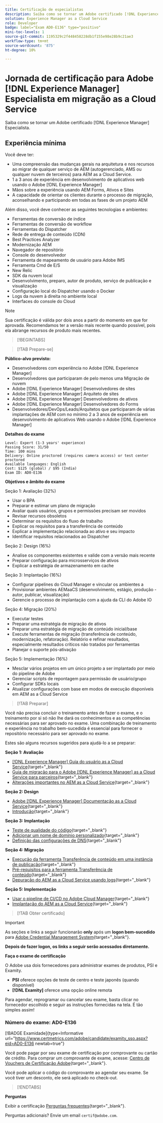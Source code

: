 ```yaml
---
title: Certificação de especialistas
description: Saiba como se tornar um Adobe certificado [!DNL Experience Manager] especialista.
solution: Experience Manager as a Cloud Service
role: Developer
badge: label="Exam AD0-E136" type="positivo"
mini-toc-levels: 1
source-git-commit: 1195329c2f448458228db1f155e98e28b9c21ae3
workflow-type: tm+mt
source-wordcount: '875'
ht-degree: 10%

---
```


# Jornada de certificação para Adobe [!DNL Experience Manager] Especialista em migração as a Cloud Service

Saiba como se tornar um Adobe certificado [!DNL Experience Manager] Especialista.

## Experiência mínima

Você deve ter:

* Uma compreensão das mudanças gerais na arquitetura e nos recursos ao migrar de qualquer serviço de AEM (autogerenciado, AMS ou qualquer nuvem de terceiros) para AEM as a Cloud Service.
* 1 a 3 anos de experiência em desenvolvimento de aplicativos web usando o Adobe [!DNL Experience Manager]
* Mãos sobre a experiência usando AEM Forms, Ativos e Sites
* A capacidade de orientar os clientes durante o processo de migração, aconselhando e participando em todas as fases de um projeto AEM

Além disso, você deve conhecer as seguintes tecnologias e ambientes:

* Ferramentas de conversão de índice
* Ferramentas de conversão de workflow
* Ferramentas do Dispatcher
* Rede de entrega de conteúdo (CDN)
* Best Practices Analyzer
* Modernização AEM
* Navegador de repositório
* Console do desenvolvedor
* Ferramenta de mapeamento de usuário para Adobe IMS
* Ferramenta Cmd de E/S
* New Relic
* SDK da nuvem local
* Desenvolvimento, preparo, autor de produto, serviço de publicação e visualização
* Configuração local do Dispatcher usando o Docker
* Logs da nuvem à direita no ambiente local
* Interfaces do console do Cloud

>[!NOTE]
>
>Sua certificação é válida por dois anos a partir do momento em que for aprovada. Recomendamos ter a versão mais recente quando possível, pois ela abrange recursos de produto mais recentes.

>[!BEGINTABS]

>[!TAB Prepare-se]

**Público-alvo previsto:**

* Desenvolvedores com experiência no Adobe [!DNL Experience Manager]
* Desenvolvedores que participaram de pelo menos uma Migração de nuvem
* Adobe [!DNL Experience Manager] Desenvolvedores de sites
* Adobe [!DNL Experience Manager] Arquiteto de sites
* Adobe [!DNL Experience Manager] Desenvolvedores de ativos
* Adobe [!DNL Experience Manager] Desenvolvedores do Forms
* Desenvolvedores/DevOps/Leads/Arquitetos que participaram de várias implantações de AEM com no mínimo 2 a 3 anos de experiência em desenvolvimento de aplicativos Web usando o Adobe [!DNL Experience Manager]

**Detalhes do exame**

```
Level: Expert (1-3 years' experience)
Passing Score: 31/50
Time: 100 mins
Delivery: Online proctored (requires camera access) or test center proctored
Available languages: English
Cost: $125 (global) / $95 (India)
Exam ID: AD0-E136
```

**Objetivos e âmbito do exame**

Seção 1: Avaliação (32%)

* Usar o BPA
* Preparar e estimar um plano de migração
* Avaliar quais usuários, grupos e permissões precisam ser movidos
* Revisar recursos obsoletos
* Determinar os requisitos do fluxo de trabalho
* Explicar os requisitos para a transferência de conteúdo
* Explicar a implementação relacionada ao ativo e seu impacto
* Identificar requisitos relacionados ao Dispatcher

Seção 2: Design (16%)

* Analise os componentes existentes e valide com a versão mais recente
* Preparar configuração para microsserviços de ativos
* Explicar a estratégia de armazenamento em cache

Seção 3: Implantação (16%)

* Configurar pipelines do Cloud Manager e vincular os ambientes a
* Provisionar ambientes AEMaaCS (desenvolvimento, estágio, produção - autor, publicar, visualização)
* Gerencie o processo de implantação com a ajuda da CLI do Adobe IO

Seção 4: Migração (20%)

* Executar testes
* Preparar uma estratégia de migração de ativos
* Preparar uma estratégia de migração de conteúdo inicial/base
* Execute ferramentas de migração (transferência de conteúdo, modernização, refatoração). Relatório e refinar resultados, especialmente resultados críticos não tratados por ferramentas
* Planejar o suporte pós-ativação

Seção 5: Implementação (16%)

* Mesclar vários projetos em um único projeto a ser implantado por meio do pipeline de Adobe
* Gerenciar scripts de repontagem para permissão de usuário/grupo
* Configurar SDKs locais
* Atualizar configurações com base em modos de execução disponíveis em AEM as a Cloud Service

>[!TAB Preparar]

Você não precisa concluir o treinamento antes de fazer o exame, e o treinamento por si só não lhe dará os conhecimentos e as competências necessárias para ser aprovado no exame. Uma combinação de treinamento e experiência no trabalho bem-sucedida é essencial para fornecer o repositório necessário para ser aprovado no exame.

Estes são alguns recursos sugeridos para ajudá-lo a se preparar:

**Seção 1: Avaliação**


* [[!DNL Experience Manager] Guia do usuário as a Cloud Service](https://experienceleague.adobe.com/docs/experience-manager-cloud-service/content/home.html?lang=pt-BR){target="_blank"}
* [Guia de migração para o Adobe [!DNL Experience Manager] as a Cloud Service para parceiros](https://experienceleague.adobe.com/docs/experience-manager-cloud-service/content/migration-journey/getting-started-partners.html?lang=en){target="_blank"}
* [ Alterações importantes no AEM as a Cloud Service](https://experienceleague.adobe.com/docs/experience-manager-cloud-service/content/release-notes/aem-cloud-changes.html?lang=pt-BR){target="_blank"}

**Seção 2: Design**

* [Adobe [!DNL Experience Manager] Documentação as a Cloud Service](https://experienceleague.adobe.com/docs/experience-manager-cloud-service.html?lang=pt-BR){target="_blank"}
* [Introdução](https://experienceleague.adobe.com/docs/experience-manager-cloud-service/content/implementing/content-delivery/caching.html?lang=pt-BR){target="_blank"}

**Seção 3: Implantação**

* [Teste de qualidade do código](https://experienceleague.adobe.com/docs/experience-manager-cloud-service/content/implementing/using-cloud-manager/test-results/code-quality-testing.html?lang=pt-BR){target="_blank"}
* [Adicionar um nome de domínio personalizado](https://experienceleague.adobe.com/docs/experience-manager-cloud-service/content/implementing/using-cloud-manager/custom-domain-names/add-custom-domain-name.html?lang=en){target="_blank"}
* [Definição das configurações de DNS](https://experienceleague.adobe.com/docs/experience-manager-cloud-service/content/implementing/using-cloud-manager/custom-domain-names/configure-dns-settings.html?lang=en){target="_blank"}

**Seção 4: Migração**

* [Execução da ferramenta Transferência de conteúdo em uma instância de publicação](https://experienceleague.adobe.com/docs/experience-manager-cloud-service/content/migration-journey/cloud-migration/content-transfer-tool/running-content-transfer-tool-publish-instance.html?lang=en){target="_blank"}
* [Pré-requisitos para a ferramenta Transferência de conteúdo](https://experienceleague.adobe.com/docs/experience-manager-cloud-service/content/migration-journey/cloud-migration/content-transfer-tool/prerequisites-content-transfer-tool.html?lang=en){target="_blank"}
* [Depuração do AEM as a Cloud Service usando logs](https://experienceleague.adobe.com/docs/experience-manager-learn/cloud-service/debugging/debugging-aem-as-a-cloud-service/logs.html?lang=en){target="_blank"}

**Seção 5: Implementação**

* [Usar o pipeline de CI/CD no Adobe Cloud Manager](https://experienceleague.adobe.com/docs/experience-manager-learn/foundation/cloud-manager/use-the-cicd-pipeline-in-cloud-manager-for-aem.html?lang=en){target="_blank"}
* [Implantação do AEM as a Cloud Service](https://experienceleague.adobe.com/docs/experience-manager-cloud-service/content/implementing/deploying/overview.html?lang=en){target="_blank"}

>[!TAB Obter certificado]

>[!IMPORTANT]
>
>As seções e links a seguir funcionarão **only**  após um **logon bem-sucedido** para [Adobe Credential Management System](http://www.certmetrics.com/adobe){target="_blank"}.


**Depois de fazer logon, os links a seguir serão acessados diretamente.**

**Faça o exame de certificação**

O Adobe usa dois fornecedores para administrar exames de produtos, PSI e Examity.

* **PSI** oferece opções de teste de centro e teste japonês (quando disponível)
* **[!DNL Examity]** oferece uma opção online remota

Para agendar, reprogramar ou cancelar seu exame, basta clicar no fornecedor escolhido e seguir as instruções fornecidas na tela. É tão simples assim!

### Número do exame: AD0-E136

[!BADGE Examidade]{type=Informative url="https://www.certmetrics.com/adobe/candidate/examity_sso.aspx?eid=AD0-E136 newtab=true"}

Você pode pagar por seu exame de certificação por comprovante ou cartão de crédito. Para comprar um comprovante de exame, acesse: [Centro de Vouchers de Certificação Adobe](https://market.xvoucher.com/adobe/global){target="_blank"}.

Você pode aplicar o código do comprovante ao agendar seu exame. Se você tiver um desconto, ele será aplicado no check-out.

>[!ENDTABS]

**Perguntas**

Exibir a certificação [Perguntas frequentes](https://experienceleague.adobe.com/docs/certification/certification/faq.html?lang=en){target="_blank"}.

Perguntas adicionais? Envie um email `certif@adobe.com`.

